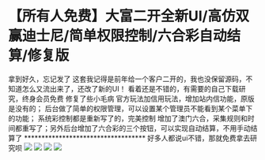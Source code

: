 # 【所有人免费】大富二开全新UI/高仿双赢迪士尼/简单权限控制/六合彩自动结算/修复版

拿到好久，忘记发了
这套我记得是前年给一个客户二开的，我也没保留源码，不知道怎么又流出来了，还改了新的UI！
看着还是不错的，有需要的自己下载研究，终身会员免费
修复了些小毛病
官方玩法加信用玩法，增加站内信功能，原版是没有的；
后台做了简单的权限管理，可以设置某个管理员不能看到某个菜单下的功能；
系统彩控制都是重新写了的，完美控制
增加了澳门六合，采集规则和时间都重写了；另外后台增加了六合彩的三个按钮，可以实现自动结算，不用手动结算了
\*\*\*\*\*\*\*\*\*\*\*\*\*\*\*\*\*\*\*\*\*\*\*\*\*\*\*\*\*\*\*\*\*\*\*
好多人都说ui不错，那就免费拿去研究呗
[![](https://wukongymw.com/wp-content/uploads/2023/05/1683122921-fdd8f22762f1e68.png)](https://wukongymw.com/wp-content/uploads/2023/05/1683122921-fdd8f22762f1e68.png)
[![](https://wukongymw.com/wp-content/uploads/2023/05/1683122920-dfa776603b14d38.png)](https://wukongymw.com/wp-content/uploads/2023/05/1683122920-dfa776603b14d38.png)
[![](https://wukongymw.com/wp-content/uploads/2023/05/1683122918-0bfcb0e127cf8b1.png)](https://wukongymw.com/wp-content/uploads/2023/05/1683122918-0bfcb0e127cf8b1.png)
[![](https://wukongymw.com/wp-content/uploads/2023/05/1683122915-4d91648dcb99d4c.png)](https://wukongymw.com/wp-content/uploads/2023/05/1683122915-4d91648dcb99d4c.png)